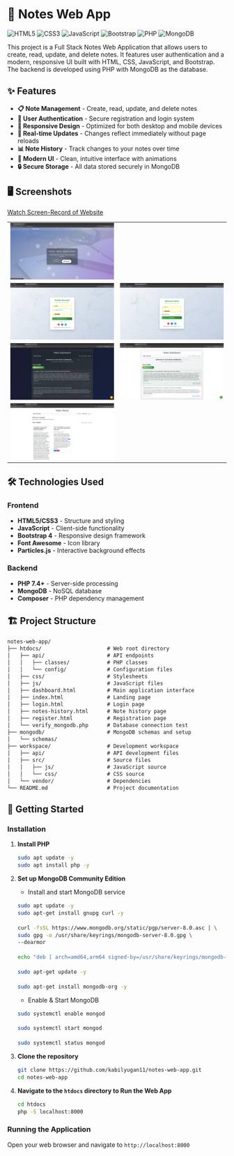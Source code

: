 # 📝 Notes Web App
![HTML5](https://img.shields.io/badge/HTML5-E34F26?style=for-the-badge&logo=html5&logoColor=white)
![CSS3](https://img.shields.io/badge/CSS3-1572B6?style=for-the-badge&logo=css3&logoColor=white)
![JavaScript](https://img.shields.io/badge/JavaScript-F7DF1E?style=for-the-badge&logo=javascript&logoColor=black)
![Bootstrap](https://img.shields.io/badge/Bootstrap-563D7C?style=for-the-badge&logo=bootstrap&logoColor=white)
![PHP](https://img.shields.io/badge/PHP-777BB4?style=for-the-badge&logo=php&logoColor=white)
![MongoDB](https://img.shields.io/badge/MongoDB-4EA94B?style=for-the-badge&logo=mongodb&logoColor=white)


This project is a Full Stack Notes Web Application that allows users to create, read, update, and delete notes. It features user authentication and a modern, responsive UI built with HTML, CSS, JavaScript, and Bootstrap. The backend is developed using PHP with MongoDB as the database.


## ✨ Features

- **📋 Note Management** - Create, read, update, and delete notes
- **🔐 User Authentication** - Secure registration and login system
- **📱 Responsive Design** - Optimized for both desktop and mobile devices
- **🔄 Real-time Updates** - Changes reflect immediately without page reloads
- **📊 Note History** - Track changes to your notes over time
- **🎨 Modern UI** - Clean, intuitive interface with animations
- **🔒 Secure Storage** - All data stored securely in MongoDB

## 🖥️ Screenshots
[Watch Screen-Record of Website](/htdocs/others/notesWebApp_Video.webm)

<table>
  <tr>
    <td><img src="/htdocs/others/home.png" alt="Home" width="100%"></td>
  </tr>
  <tr>
    <td><img src="/htdocs/others/sigup.png" alt="signup" width="100%"></td>
    <td><img src="/htdocs/others/login.png" alt="login" width="100%"></td>
  </tr>
   <tr>
    <td><img src="/htdocs/others/dashboard_dark.png" alt="dashboard-dark" width="100%"></td>
    <td><img src="/htdocs/others/dashboard_white.png" alt="dashboard-white" width="100%"></td>
  </tr>
  <tr>
    <td><img src="/htdocs/others/notes_history.png" alt="notes-history" width="100%"></td>
  </tr>
   <tr>
</table>

## 🛠️ Technologies Used

### Frontend
- **HTML5/CSS3** - Structure and styling
- **JavaScript** - Client-side functionality
- **Bootstrap 4** - Responsive design framework
- **Font Awesome** - Icon library
- **Particles.js** - Interactive background effects

### Backend
- **PHP 7.4+** - Server-side processing
- **MongoDB** - NoSQL database
- **Composer** - PHP dependency management

## 🏗️ Project Structure

```
notes-web-app/
├── htdocs/                     # Web root directory
│   ├── api/                    # API endpoints
│   │   ├── classes/            # PHP classes
│   │   └── config/             # Configuration files
│   ├── css/                    # Stylesheets
│   ├── js/                     # JavaScript files
│   ├── dashboard.html          # Main application interface
│   ├── index.html              # Landing page
│   ├── login.html              # Login page
│   ├── notes-history.html      # Note history page
│   ├── register.html           # Registration page
│   └── verify_mongodb.php      # Database connection test
├── mongodb/                    # MongoDB schemas and setup
│   └── schemas/
├── workspace/                  # Development workspace
│   ├── api/                    # API development files
│   ├── src/                    # Source files
│   │   ├── js/                 # JavaScript source
│   │   └── css/                # CSS source
│   └── vendor/                 # Dependencies
└── README.md                   # Project documentation
```

## 🚀 Getting Started

### Installation

1. **Install PHP**
    ```bash
    sudo apt update -y
    sudo apt install php -y
    ```

2. **Set up MongoDB Community Edition**
   - Install and start MongoDB service

   ```bash
   sudo apt update -y
   sudo apt-get install gnupg curl -y

   curl -fsSL https://www.mongodb.org/static/pgp/server-8.0.asc | \
   sudo gpg -o /usr/share/keyrings/mongodb-server-8.0.gpg \
   --dearmor

   echo "deb [ arch=amd64,arm64 signed-by=/usr/share/keyrings/mongodb-server-8.0.gpg ] https://repo.mongodb.org/apt/ubuntu noble/mongodb-org/8.0 multiverse" | sudo tee /etc/apt/sources.list.d/mongodb-org-8.0.list

   sudo apt-get update -y

   sudo apt-get install mongodb-org -y
   ```

   - Enable & Start MongoDB

   ```bash
   sudo systemctl enable mongod

   sudo systemctl start mongod

   sudo systemctl status mongod
   ```

3. **Clone the repository**
   ```bash
   git clone https://github.com/kabilyugan11/notes-web-app.git
   cd notes-web-app
   ```


4. **Navigate to the `htdocs` directory to Run the Web App**
   ```bash
   cd htdocs
   php -S localhost:8000 
   ```

### Running the Application

Open your web browser and navigate to `http://localhost:8000`
